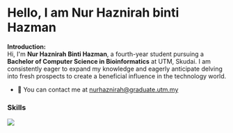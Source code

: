 # Hello, I am Nur Haznirah binti Hazman

<b>Introduction:</b>
<br>
Hi, I'm <b>Nur Haznirah Binti Hazman</b>, a fourth-year student pursuing a <b>Bachelor of Computer Science in Bioinformatics</b> at UTM, Skudai. I am consistently eager to expand my knowledge and eagerly anticipate delving into fresh prospects to create a beneficial influence in the technology world.

<ul>
  <li>📧 You can contact me at <u>nurhaznirah@graduate.utm.my</u></li>
</ul>  

<h3>Skills</h3>
<img
  src="https://cr-skills-chart-widget.azurewebsites.net/api/api?username=YOUR_USERNAME&skills=JavaScript,TypeScript&show-other-skills=true"
/>
